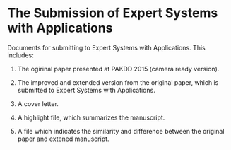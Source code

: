 # The Submission of Expert Systems with Applications

Documents for submitting to Expert Systems with Applications. This includes:

1. The ogirinal paper presented at PAKDD 2015 (camera ready version).

2. The improved and extended version from the original paper, which is submitted to Expert Systems with Applications.

3. A cover letter.

4. A highlight file, which summarizes the manuscript.

5. A file which indicates the similarity and difference between the original paper and extened manuscript.
